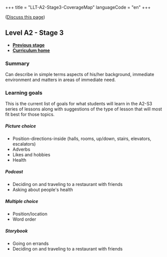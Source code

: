 +++
title = "LLT-A2-Stage3-CoverageMap"
languageCode = "en"
+++

([Discuss this page](/en/LLT-A2-Stage3-Talk))

## Level A2 - Stage 3

  - **[Previous stage](/en/LLT-A2-Stage2-CoverageMap)**
  - **[Curriculum home](/group/thelastlanguagetextbook/curriculum)**

### Summary

Can describe in simple terms aspects of his/her background, immediate
environment and matters in areas of immediate need.

### Learning goals

This is the current list of goals for what students will learn in the
A2-S3 series of lessons along with suggestions of the type of lesson
that will most fit best for those topics.

##### Picture choice

  - Position-directions-inside (halls, rooms, up/down, stairs,
    elevators, escalators)
  - Adverbs
  - Likes and hobbies
  - Health

##### Podcast

  - Deciding on and traveling to a restaurant with friends
  - Asking about people's health

##### Multiple choice

  - Position/location
  - Word order

##### Storybook

  - Going on errands
  - Deciding on and traveling to a restaurant with friends
